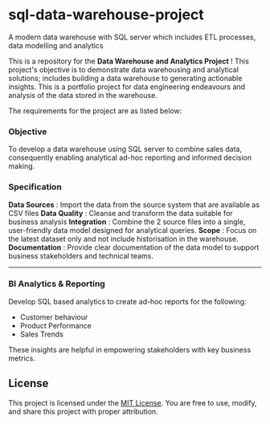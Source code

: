 # sql-data-warehouse-project
A modern data warehouse with SQL server which includes ETL processes, data modelling and analytics

This is a repository for the **Data Warehouse and Analytics Project** !
This project's objective is to demonstrate data warehousing and analytical solutions; includes building a data warehouse to generating actionable insights. This is a portfolio project for data engineering endeavours and analysis of the data stored in the warehouse. 

The requirements for the project are as listed below: 

### Objective 
To develop a data warehouse using SQL server to combine sales data, consequently enabling analytical ad-hoc reporting and informed decision making. 

### Specification 
**Data Sources** : Import the data from the source system that are available as CSV files 
**Data Quality** : Cleanse and transform the data suitable for business analysis
**Integration** : Combine the 2 source files into a single, user-friendly data model designed for analytical queries. 
**Scope** : Focus on the latest dataset only and not include historisation in the warehouse.
**Documentation** : Provide clear documentation of the data model to support business stakeholders and technical teams. 


---
### BI Analytics & Reporting 
Develop SQL based analytics to create ad-hoc reports for the following:
- Customer behaviour
- Product Performance
- Sales Trends

These insights are helpful in empowering stakeholders with key business metrics. 

## License 
This project is licensed under the [MIT License](LICENSE). You are free to use, modify, and share this project with proper attribution. 

